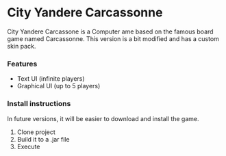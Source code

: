 # City Yandere Carcassonne

City Yandere Carcassone is a Computer ame based on the famous board game named Carcassonne.
This version is a bit modified and has a custom skin pack.

### Features
- Text UI (infinite players)
- Graphical UI (up to 5 players)

### Install instructions
In future versions, it will be easier to download and install the game.
1. Clone project
2. Build it to a .jar file
3. Execute
